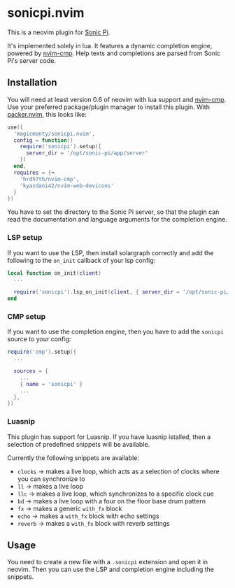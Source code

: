 # sonicpi.nvim

This is a neovim plugin for [Sonic Pi](http://sonic-pi.net).

It's implemented solely in lua. It features a dynamic completion engine, powered by [nvim-cmp].
Help texts and completions are parsed from Sonic Pi's server code.

## Installation

You will need at least version 0.6 of neovim with lua support and [nvim-cmp].
Use your preferred package/plugin manager to install this plugin.
With [packer.nvim](http://github.com/wbthomason/packer.nvim), this looks like:

```lua
use({
  'magicmonty/sonicpi.nvim',
  config = function()
    require('sonicpi').setup({
      server_dir = '/opt/sonic-pi/app/server'
    })
  end,
  requires = {¬
    'hrdh7th/nvim-cmp',
    'kyazdani42/nvim-web-devicons'
  }
})
```

You have to set the directory to the Sonic Pi server, so that the plugin can read the documentation and language arguments for the completion engine.

### LSP setup
If you want to use the LSP, then install solargraph correctly and add the following to the `on_init` callback of your lsp config:

```lua
local function on_init(client)
  ...

  require('sonicpi').lsp_on_init(client, { server_dir = '/opt/sonic-pi/app/server' })
end
```

### CMP setup

If you want to use the completion engine, then you have to add the `sonicpi` source to your config:

```lua
require('cmp').setup({
  ...

  sources = {
    ...
    { name = 'sonicpi' }
    ...
  },
})
```

### Luasnip
This plugin has support for Luasnip. If you have luasnip istalled, then a selection of predefined snippets will be available.

Currently the following snippets are available:
- `clocks` -> makes a live loop, which acts as a selection of clocks where you can synchronize to
- `ll` -> makes a live loop
- `llc` -> makes a live loop, which synchronizes to a specific clock cue
- `bd` -> makes a live loop with a four on the floor base drum pattern
- `fx` -> makes a generic `with_fx` block
- `echo` -> makes a `with_fx` block with echo settings
- `reverb` -> makes a `with_fx` block with reverb settings

## Usage

You need to create a new file with a `.sonicpi` extension and open it in neovim.
Then you can use the LSP and completion engine including the snippets.

[nvim-cmp]: https://github.com/hrs7th/nvim-cmp
